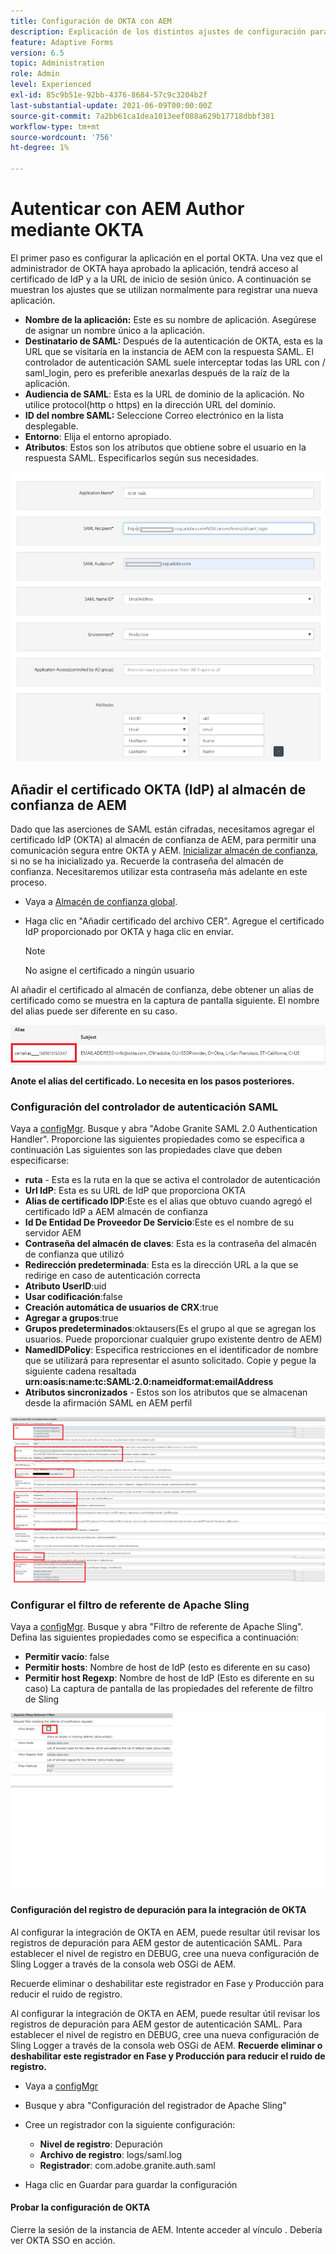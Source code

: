 ```yaml
---
title: Configuración de OKTA con AEM
description: Explicación de los distintos ajustes de configuración para el uso del inicio de sesión único mediante okta
feature: Adaptive Forms
version: 6.5
topic: Administration
role: Admin
level: Experienced
exl-id: 85c9b51e-92bb-4376-8684-57c9c3204b2f
last-substantial-update: 2021-06-09T00:00:00Z
source-git-commit: 7a2bb61ca1dea1013eef088a629b17718dbbf381
workflow-type: tm+mt
source-wordcount: '756'
ht-degree: 1%

---
```


# Autenticar con AEM Author mediante OKTA

El primer paso es configurar la aplicación en el portal OKTA. Una vez que el administrador de OKTA haya aprobado la aplicación, tendrá acceso al certificado de IdP y a la URL de inicio de sesión único. A continuación se muestran los ajustes que se utilizan normalmente para registrar una nueva aplicación.

* **Nombre de la aplicación:** Este es su nombre de aplicación. Asegúrese de asignar un nombre único a la aplicación.
* **Destinatario de SAML:** Después de la autenticación de OKTA, esta es la URL que se visitaría en la instancia de AEM con la respuesta SAML. El controlador de autenticación SAML suele interceptar todas las URL con / saml_login, pero es preferible anexarlas después de la raíz de la aplicación.
* **Audiencia de SAML**: Esta es la URL de dominio de la aplicación. No utilice protocol(http o https) en la dirección URL del dominio.
* **ID del nombre SAML:** Seleccione Correo electrónico en la lista desplegable.
* **Entorno**: Elija el entorno apropiado.
* **Atributos**: Estos son los atributos que obtiene sobre el usuario en la respuesta SAML. Especificarlos según sus necesidades.


![aplicación okta](assets/okta-app-settings-blurred.PNG)


## Añadir el certificado OKTA (IdP) al almacén de confianza de AEM

Dado que las aserciones de SAML están cifradas, necesitamos agregar el certificado IdP (OKTA) al almacén de confianza de AEM, para permitir una comunicación segura entre OKTA y AEM.
[Inicializar almacén de confianza](http://localhost:4502/libs/granite/security/content/truststore.html), si no se ha inicializado ya.
Recuerde la contraseña del almacén de confianza. Necesitaremos utilizar esta contraseña más adelante en este proceso.

* Vaya a [Almacén de confianza global](http://localhost:4502/libs/granite/security/content/truststore.html).
* Haga clic en &quot;Añadir certificado del archivo CER&quot;. Agregue el certificado IdP proporcionado por OKTA y haga clic en enviar.

   >[!NOTE]
   >
   >No asigne el certificado a ningún usuario

Al añadir el certificado al almacén de confianza, debe obtener un alias de certificado como se muestra en la captura de pantalla siguiente. El nombre del alias puede ser diferente en su caso.

![Alias de certificado](assets/cert-alias.PNG)

**Anote el alias del certificado. Lo necesita en los pasos posteriores.**

### Configuración del controlador de autenticación SAML

Vaya a [configMgr](http://localhost:4502/system/console/configMgr).
Busque y abra &quot;Adobe Granite SAML 2.0 Authentication Handler&quot;.
Proporcione las siguientes propiedades como se especifica a continuación Las siguientes son las propiedades clave que deben especificarse:

* **ruta** - Esta es la ruta en la que se activa el controlador de autenticación
* **Url IdP**: Esta es su URL de IdP que proporciona OKTA
* **Alias de certificado IDP**:Este es el alias que obtuvo cuando agregó el certificado IdP a AEM almacén de confianza
* **Id De Entidad De Proveedor De Servicio**:Este es el nombre de su servidor AEM
* **Contraseña del almacén de claves**: Esta es la contraseña del almacén de confianza que utilizó
* **Redirección predeterminada**: Esta es la dirección URL a la que se redirige en caso de autenticación correcta
* **Atributo UserID**:uid
* **Usar codificación**:false
* **Creación automática de usuarios de CRX**:true
* **Agregar a grupos**:true
* **Grupos predeterminados**:oktausers(Es el grupo al que se agregan los usuarios. Puede proporcionar cualquier grupo existente dentro de AEM)
* **NamedIDPolicy**: Especifica restricciones en el identificador de nombre que se utilizará para representar el asunto solicitado. Copie y pegue la siguiente cadena resaltada **urn:oasis:name:tc:SAML:2.0:nameidformat:emailAddress**
* **Atributos sincronizados** - Estos son los atributos que se almacenan desde la afirmación SAML en AEM perfil

![saml-authentication-handler](assets/saml-authentication-settings-blurred.PNG)

### Configurar el filtro de referente de Apache Sling

Vaya a [configMgr](http://localhost:4502/system/console/configMgr).
Busque y abra &quot;Filtro de referente de Apache Sling&quot;. Defina las siguientes propiedades como se especifica a continuación:

* **Permitir vacío**: false
* **Permitir hosts**: Nombre de host de IdP (esto es diferente en su caso)
* **Permitir host Regexp**: Nombre de host de IdP (Esto es diferente en su caso) La captura de pantalla de las propiedades del referente de filtro de Sling

![referrer-filter](assets/okta-referrer.png)

#### Configuración del registro de depuración para la integración de OKTA

Al configurar la integración de OKTA en AEM, puede resultar útil revisar los registros de depuración para AEM gestor de autenticación SAML. Para establecer el nivel de registro en DEBUG, cree una nueva configuración de Sling Logger a través de la consola web OSGi de AEM.

Recuerde eliminar o deshabilitar este registrador en Fase y Producción para reducir el ruido de registro.

Al configurar la integración de OKTA en AEM, puede resultar útil revisar los registros de depuración para AEM gestor de autenticación SAML. Para establecer el nivel de registro en DEBUG, cree una nueva configuración de Sling Logger a través de la consola web OSGi de AEM.
**Recuerde eliminar o deshabilitar este registrador en Fase y Producción para reducir el ruido de registro.**
* Vaya a [configMgr](http://localhost:4502/system/console/configMgr)

* Busque y abra &quot;Configuración del registrador de Apache Sling&quot;
* Cree un registrador con la siguiente configuración:
   * **Nivel de registro**: Depuración
   * **Archivo de registro**: logs/saml.log
   * **Registrador**: com.adobe.granite.auth.saml
* Haga clic en Guardar para guardar la configuración

#### Probar la configuración de OKTA

Cierre la sesión de la instancia de AEM. Intente acceder al vínculo . Debería ver OKTA SSO en acción.
